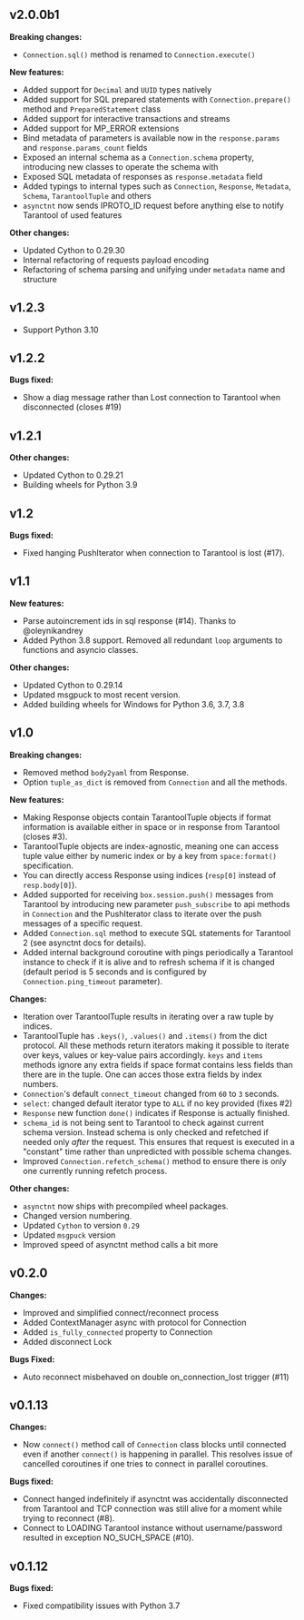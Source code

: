 ## v2.0.0b1
**Breaking changes:**
* `Connection.sql()` method is renamed to `Connection.execute()`

**New features:**
* Added support for `Decimal` and `UUID` types natively
* Added support for SQL prepared statements with `Connection.prepare()` method and
  `PreparedStatement` class
* Added support for interactive transactions and streams
* Added support for MP_ERROR extensions
* Bind metadata of parameters is available now in the `response.params` and `response.params_count` fields
* Exposed an internal schema as a `Connection.schema` property, introducing new classes to operate the schema with
* Exposed SQL metadata of responses as `response.metadata` field
* Added typings to internal types such as `Connection`, `Response`, `Metadata`, `Schema`, `TarantoolTuple` and others
* `asynctnt` now sends IPROTO_ID request before anything else to notify Tarantool of used features

**Other changes:**
* Updated Cython to 0.29.30
* Internal refactoring of requests payload encoding
* Refactoring of schema parsing and unifying under `metadata` name and structure

## v1.2.3
* Support Python 3.10

## v1.2.2
**Bugs fixed:**
* Show a diag message rather than Lost connection to Tarantool when disconnected (closes #19)


## v1.2.1

**Other changes:**
* Updated Cython to 0.29.21
* Building wheels for Python 3.9

## v1.2
**Bugs fixed:**
* Fixed hanging PushIterator when connection to Tarantool is lost (#17).

## v1.1
**New features:**
* Parse autoincrement ids in sql response (#14). Thanks to @oleynikandrey
* Added Python 3.8 support. Removed all redundant `loop` arguments to functions
  and asyncio classes.

**Other changes:**
* Updated Cython to 0.29.14
* Updated msgpuck to most recent version.
* Added building wheels for Windows for Python 3.6, 3.7, 3.8

## v1.0
**Breaking changes:**
* Removed method `body2yaml` from Response.
* Option `tuple_as_dict` is removed from `Connection` and all the methods.

**New features:**
* Making Response objects contain TarantoolTuple objects if format information
  is available either in space or in response from Tarantool (closes #3).
* TarantoolTuple objects are index-agnostic, meaning one can access tuple value
  either by numeric index or by a key from `space:format()` specification.
* You can directly access Response using indices
  (`resp[0]` instead of `resp.body[0]`).
* Added supported for receiving `box.session.push()` messages from Tarantool
  by introducing new parameter `push_subscribe` to api methods in `Connection`
  and the PushIterator class to iterate over the push messages of a specific
  request.
* Added `Connection.sql` method to execute SQL statements for Tarantool 2
  (see asynctnt docs for details).
* Added internal background coroutine with pings periodically a Tarantool
  instance to check if it is alive and to refresh schema if it is changed
  (default period is 5 seconds and is configured by `Connection.ping_timeout`
  parameter).

**Changes:**
* Iteration over TarantoolTuple results in iterating over a raw tuple by
  indices.
* TarantoolTuple has `.keys()`, `.values()` and `.items()` from the dict
  protocol. All these methods return iterators making it possible to iterate
  over keys, values or key-value pairs accordingly. `keys` and `items` methods
  ignore any extra fields if space format contains less fields than there are
  in the tuple. One can acces those extra fields by index numbers.
* `Connection`'s default `connect_timeout` changed from `60` to `3` seconds.
* `select`: changed default iterator type to `ALL` if no key provided
  (fixes #2)
* `Response` new function `done()` indicates if Response is
  actually finished.
* `schema_id` is not being sent to Tarantool to check against current schema
  version. Instead schema is only checked and refetched if needed only _after_
  the request. This ensures that request is executed in a "constant" time
  rather than unpredicted with possible schema changes.
* Improved `Connection.refetch_schema()` method to ensure there is only one
  currently running refetch process.

**Other changes:**
* `asynctnt` now ships with precompiled wheel packages.
* Changed version numbering.
* Updated `Cython` to version `0.29`
* Updated `msgpuck` version
* Improved speed of asynctnt method calls a bit more


## v0.2.0

**Changes:**
* Improved and simplified connect/reconnect process
* Added ContextManager async with protocol for Connection
* Added `is_fully_connected` property to Connection
* Added disconnect Lock

**Bugs Fixed:**
* Auto reconnect misbehaved on double on_connection_lost trigger (#11)


## v0.1.13

**Changes:**
* Now `connect()` method call of `Connection` class blocks until connected
  even if another `connect()` is happening in parallel. This resolves issue
  of cancelled coroutines if one tries to connect in parallel coroutines.

**Bugs fixed:**
* Connect hanged indefinitely if asynctnt was accidentally disconnected from
  Tarantool and TCP connection was still alive for a moment while trying to
  reconnect (#8).
* Connect to LOADING Tarantool instance without username/password resulted in
  exception NO_SUCH_SPACE (#10).


## v0.1.12

**Bugs fixed:**
* Fixed compatibility issues with Python 3.7
